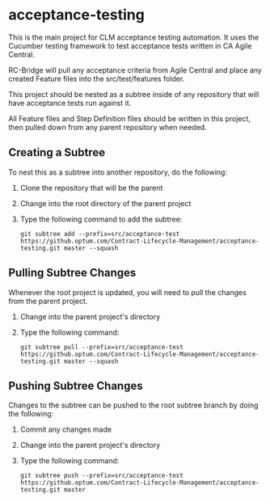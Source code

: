 # acceptance-testing

This is the main project for CLM acceptance testing automation. It uses the Cucumber testing framework to test acceptance tests written in CA Agile Central.

RC-Bridge will pull any acceptance criteria from Agile Central and place any created Feature files into the src/test/features folder.

This project should be nested as a subtree inside of any repository that will have acceptance tests run against it.

All Feature files and Step Definition files should be written in this project, then pulled down from any parent repository when needed.

## Creating a Subtree

To nest this as a subtree into another repository, do the following: 

1. Clone the repository that will be the parent

2. Change into the root directory of the parent project

3. Type the following command to add the subtree:
    ```git
    git subtree add --prefix=src/acceptance-test https://github.optum.com/Contract-Lifecycle-Management/acceptance-testing.git master --squash
    ```
    
## Pulling Subtree Changes

Whenever the root project is updated, you will need to pull the changes from the parent project.

1. Change into the parent project's directory

2. Type the following command: 
    ```git
    git subtree pull --prefix=src/acceptance-test https://github.optum.com/Contract-Lifecycle-Management/acceptance-testing.git master --squash
    ```

## Pushing Subtree Changes

Changes to the subtree can be pushed to the root subtree branch by doing the following:

1. Commit any changes made 

2. Change into the parent project's directory

3. Type the following command:
    ```git
    git subtree push --prefix=src/acceptance-test https://github.optum.com/Contract-Lifecycle-Management/acceptance-testing.git master
    ```
